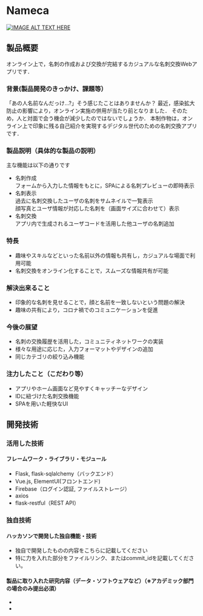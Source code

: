 # Nameca

[![IMAGE ALT TEXT HERE](https://jphacks.com/wp-content/uploads/2021/07/JPHACKS2021_ogp.jpg)](https://www.youtube.com/watch?v=LUPQFB4QyVo)

## 製品概要
オンライン上で，名刺の作成および交換が完結するカジュアルな名刺交換Webアプリです．
### 背景(製品開発のきっかけ、課題等）
「あの人名前なんだっけ...?」そう感じたことはありませんか？
最近，感染拡大防止の影響により，オンライン実施の併用が当たり前となりました．
そのため，人と対面で会う機会が減少したのではないでしょうか．
本制作物は，オンライン上で印象に残る自己紹介を実現するデジタル世代のための名刺交換アプリです．
### 製品説明（具体的な製品の説明） 
主な機能は以下の通りです
*  名刺作成  
  フォームから入力した情報をもとに，SPAによる名刺プレビューの即時表示
*  名刺表示  
  過去に名刺交換したユーザの名刺をサムネイルで一覧表示  
  顔写真とユーザ情報が対応した名刺を（画面サイズに合わせて）表示
*  名刺交換  
  アプリ内で生成されるユーザコードを活用した他ユーザの名刺追加

### 特長
* 趣味やスキルなどといった名前以外の情報も共有し，カジュアルな場面で利用可能  
* 名刺交換をオンライン化することで，スムーズな情報共有が可能

### 解決出来ること
* 印象的な名刺を見せることで，顔と名前を一致しないという問題の解決
* 趣味の共有により，コロナ禍でのコミュニケーションを促進
### 今後の展望
* 名刺の交換履歴を活用した，コミュニティネットワークの実装
* 様々な用途に応じた，入力フォーマットやデザインの追加
* 同じカテゴリの絞り込み機能
### 注力したこと（こだわり等）
* アプリやホーム画面など見やすくキャッチーなデザイン
* IDに紐づけた名刺交換機能
* SPAを用いた軽快なUI

## 開発技術
### 活用した技術

#### フレームワーク・ライブラリ・モジュール
* Flask, flask-sqlalchemy（バックエンド）
* Vue.js, ElementUI(フロントエンド)
* Firebase（ログイン認証, ファイルストレージ）
* axios
* flask-restful（REST API）

### 独自技術
#### ハッカソンで開発した独自機能・技術
* 独自で開発したものの内容をこちらに記載してください
* 特に力を入れた部分をファイルリンク、またはcommit_idを記載してください。

#### 製品に取り入れた研究内容（データ・ソフトウェアなど）（※アカデミック部門の場合のみ提出必須）
* 
* 

